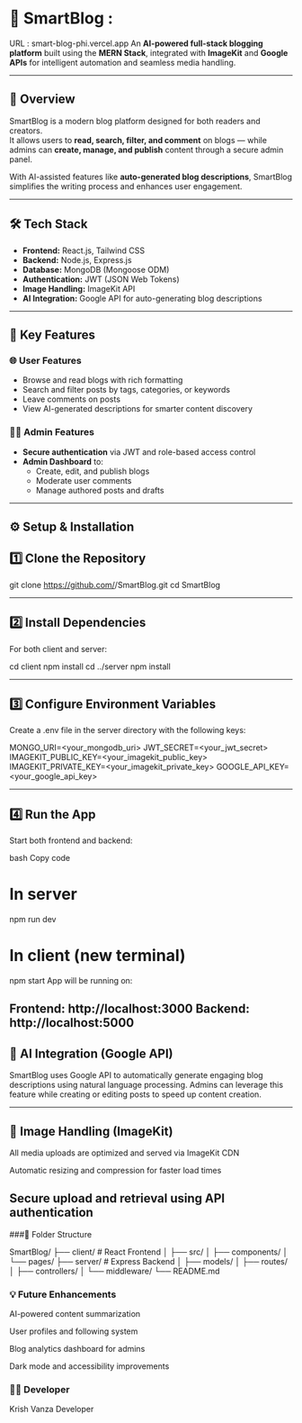 # 🧠 SmartBlog : 

URL : smart-blog-phi.vercel.app
An **AI-powered full-stack blogging platform** built using the **MERN Stack**, integrated with **ImageKit** and **Google APIs** for intelligent automation and seamless media handling.

---

## 🚀 Overview

SmartBlog is a modern blog platform designed for both readers and creators.  
It allows users to **read, search, filter, and comment** on blogs — while admins can **create, manage, and publish** content through a secure admin panel.

With AI-assisted features like **auto-generated blog descriptions**, SmartBlog simplifies the writing process and enhances user engagement.

---

## 🛠️ Tech Stack

- **Frontend:** React.js, Tailwind CSS  
- **Backend:** Node.js, Express.js  
- **Database:** MongoDB (Mongoose ODM)  
- **Authentication:** JWT (JSON Web Tokens)  
- **Image Handling:** ImageKit API  
- **AI Integration:** Google API for auto-generating blog descriptions  

---

## 🔐 Key Features

### 🌐 User Features
- Browse and read blogs with rich formatting  
- Search and filter posts by tags, categories, or keywords  
- Leave comments on posts  
- View AI-generated descriptions for smarter content discovery  

### 🧑‍💻 Admin Features
- **Secure authentication** via JWT and role-based access control  
- **Admin Dashboard** to:
  - Create, edit, and publish blogs  
  - Moderate user comments  
  - Manage authored posts and drafts  

---

## ⚙️ Setup & Installation

## 1️⃣ Clone the Repository

git clone https://github.com/<your-username>/SmartBlog.git
cd SmartBlog

---
## 2️⃣ Install Dependencies
For both client and server:

cd client
npm install
cd ../server
npm install

---
## 3️⃣ Configure Environment Variables
Create a .env file in the server directory with the following keys:

MONGO_URI=<your_mongodb_uri>
JWT_SECRET=<your_jwt_secret>
IMAGEKIT_PUBLIC_KEY=<your_imagekit_public_key>
IMAGEKIT_PRIVATE_KEY=<your_imagekit_private_key>
GOOGLE_API_KEY=<your_google_api_key>

---

## 4️⃣ Run the App
Start both frontend and backend:

bash
Copy code
# In server
npm run dev

# In client (new terminal)
npm start
App will be running on:

Frontend: http://localhost:3000
Backend:  http://localhost:5000
---

## 🤖 AI Integration (Google API)
SmartBlog uses Google API to automatically generate engaging blog descriptions using natural language processing.
Admins can leverage this feature while creating or editing posts to speed up content creation.

---
## 📸 Image Handling (ImageKit)
All media uploads are optimized and served via ImageKit CDN

Automatic resizing and compression for faster load times

Secure upload and retrieval using API authentication
---
###🧩 Folder Structure

SmartBlog/
├── client/              # React Frontend
│   ├── src/
│   ├── components/
│   └── pages/
├── server/              # Express Backend
│   ├── models/
│   ├── routes/
│   ├── controllers/
│   └── middleware/
└── README.md
### 💡 Future Enhancements
AI-powered content summarization

User profiles and following system

Blog analytics dashboard for admins

Dark mode and accessibility improvements

### 👨‍💻 Developer
Krish Vanza
Developer




